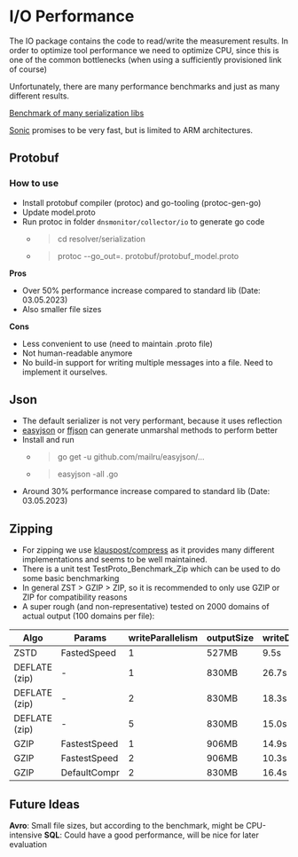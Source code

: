 # I/O Performance

The IO package contains the code to read/write the measurement results.
In order to optimize tool performance we need to optimize CPU, since this
is one of the common bottlenecks (when using a sufficiently provisioned link of course)

Unfortunately, there are many performance benchmarks and just as many different results.


[Benchmark of many serialization libs](https://github.com/alecthomas/go_serialization_benchmarks)

[Sonic](https://github.com/bytedance/sonic) promises to be very fast, but is limited to ARM architectures.


## Protobuf

### How to use

- Install protobuf compiler (protoc) and go-tooling (protoc-gen-go)
- Update model.proto
- Run protoc in folder `dnsmonitor/collector/io` to generate go code
  - > cd resolver/serialization
  - > protoc --go_out=. protobuf/protobuf_model.proto

**Pros**

- Over 50% performance increase compared to standard lib (Date: 03.05.2023)
- Also smaller file sizes

**Cons**

- Less convenient to use (need to maintain .proto file)
- Not human-readable anymore
- No build-in support for writing multiple messages into a file. Need to implement it ourselves.

## Json

- The default serializer is not very performant, because it uses reflection
- [easyjson](https://github.com/mailru/easyjson) or [ffjson](https://github.com/pquerna/ffjson) can generate unmarshal methods to perform better
- Install and run
  - > go get -u github.com/mailru/easyjson/...
  - > easyjson -all <file>.go
- Around 30% performance increase compared to standard lib (Date: 03.05.2023)

## Zipping

- For zipping we use [klauspost/compress](https://github.com/klauspost/compress) as it provides many different implementations and seems to be well maintained.
- There is a unit test TestProto_Benchmark_Zip which can be used to do some basic benchmarking
- In general ZST > GZIP > ZIP, so it is recommended to only use GZIP or ZIP for compatibility reasons
- A super rough (and non-representative) tested on 2000 domains of actual output (100 domains per file):

| Algo          | Params       | writeParallelism | outputSize | writeDuration |
|---------------|--------------|------------------|------------|---------------|
| ZSTD          | FastedSpeed  | 1                | 527MB      | 9.5s          |
| DEFLATE (zip) | -            | 1                | 830MB      | 26.7s         |
| DEFLATE (zip) | -            | 2                | 830MB      | 18.3s         |
| DEFLATE (zip) | -            | 5                | 830MB      | 15.0s         |
| GZIP          | FastestSpeed | 1                | 906MB      | 14.9s         |
| GZIP          | FastestSpeed | 2                | 906MB      | 10.3s         |
| GZIP          | DefaultCompr | 2                | 830MB      | 16.4s         |

## Future Ideas

**Avro**: Small file sizes, but according to the benchmark, might be CPU-intensive
**SQL**: Could have a good performance, will be nice for later evaluation

